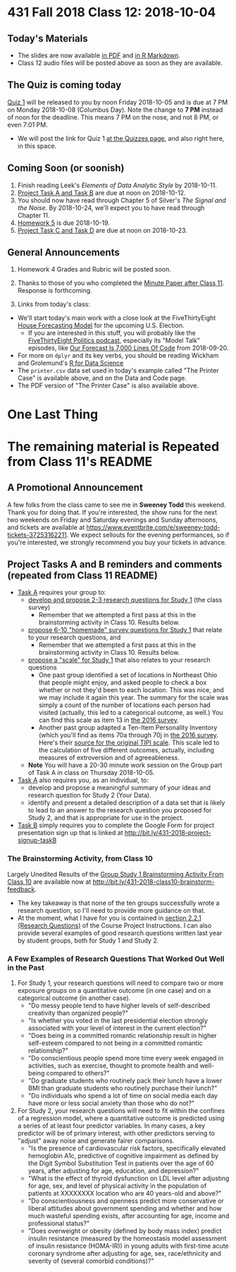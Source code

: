 # 431 Fall 2018 Class 12: 2018-10-04

## Today's Materials

- The slides are now available [in PDF](https://github.com/THOMASELOVE/431-2018/blob/master/slides/class12/431_class-12-slides_2018.pdf) and [in R Markdown](https://raw.githubusercontent.com/THOMASELOVE/431-2018/master/slides/class12/431_class-12-slides_2018.Rmd).
- Class 12 audio files will be posted above as soon as they are available.

## The Quiz is coming today

[Quiz 1](https://github.com/THOMASELOVE/431-2018/tree/master/quizzes) will be released to you by noon Friday 2018-10-05 and is due at 7 PM on Monday 2018-10-08 (Columbus Day). Note the change to **7 PM** instead of noon for the deadline. This means 7 PM on the nose, and not 8 PM, or even 7:01 PM. 

- We will post the link for Quiz 1 [at the Quizzes page](https://github.com/THOMASELOVE/431-2018/tree/master/quizzes), and also right here, in this space.

## Coming Soon (or soonish)

1. Finish reading Leek's *Elements of Data Analytic Style* by 2018-10-11.
2. [Project Task A and Task B](https://thomaselove.github.io/431-2018-project/) are due at noon on 2018-10-12. 
3. You should now have read through Chapter 5 of Silver's *The Signal and the Noise*. By 2018-10-24, we'll expect you to have read through Chapter 11.
4. [Homework 5](https://github.com/THOMASELOVE/431-2018/tree/master/homework/Homework5) is due 2018-10-19.
5. [Project Task C and Task D](https://thomaselove.github.io/431-2018-project/) are due at noon on 2018-10-23.

## General Announcements

1. Homework 4 Grades and Rubric will be posted soon.

2. Thanks to those of you who completed the [Minute Paper after Class 11](http://bit.ly/431-2018-minute11). Response is forthcoming.

3. Links from today's class:

- We'll start today's main work with a close look at the FiveThirtyEight [House Forecasting Model](https://projects.fivethirtyeight.com/2018-midterm-election-forecast/house/) for the upcoming U.S. Election.
    - If you are interested in this stuff, you will probably like the [FiveThirtyEight Politics podcast](https://fivethirtyeight.com/tag/politics-podcast/), especially its "Model Talk" episodes, like [Our Forecast Is 7,000 Lines Of Code](https://fivethirtyeight.com/features/politics-podcast-our-forecast-is-7000-lines-of-code/) from 2018-09-20.
- For more on `dplyr` and its key verbs, you should be reading Wickham and Grolemund's [R for Data Science](http://r4ds.had.co.nz/)
- The `printer.csv` data set used in today's example called "The Printer Case" is available above, and on the Data and Code page.
- The PDF version of "The Printer Case" is also available above.

# One Last Thing

# The remaining material is Repeated from Class 11's README

## A Promotional Announcement 
    
A few folks from the class came to see me in **Sweeney Todd** this weekend. Thank you for doing that. If you're interested, the show runs for the next two weekends on Friday and Saturday evenings and Sunday afternoons, and tickets are available at https://www.eventbrite.com/e/sweeney-todd-tickets-37253162211. We expect sellouts for the evening performances, so if you're interested, we strongly recommend you buy your tickets in advance.

## Project Tasks A and B reminders and comments (repeated from Class 11 README)

- [Task A](https://thomaselove.github.io/431-2018-project/taskA.html) requires your group to:
    - [develop and propose 2-3 research questions for Study 1](https://thomaselove.github.io/431-2018-project/taskA.html#research-questions) (the class survey)
        - Remember that we attempted a first pass at this in the brainstorming activity in Class 10. Results below.
    - [propose 6-10 "homemade" survey questions for Study 1](https://thomaselove.github.io/431-2018-project/taskA.html#specifying-survey-questions) that relate to your research questions, and
        - Remember that we attempted a first pass at this in the brainstorming activity in Class 10. Results below.
    - [propose a "scale" for Study 1](https://thomaselove.github.io/431-2018-project/taskA.html#specifying-a-scale) that also relates to your research questions
        - One past group identified a set of locations in Northeast Ohio that people might enjoy, and asked people to check a box whether or not they'd been to each location. This was nice, and we may include it again this year. The summary for the scale was simply a count of the number of locations each person had visited (actually, this led to a categorical outcome, as well.) You can find this scale as item 13 in [the 2016 survey](https://github.com/THOMASELOVE/431-2018-project/blob/master/oldsurveys/2016_431_class_survey.pdf).
        - Another past group adapted a Ten-Item Personality Inventory (which you'll find as items 70a through 70j in [the 2016 survey](https://github.com/THOMASELOVE/431-2018-project/blob/master/oldsurveys/2016_431_class_survey.pdf). Here's their [source for the original TIPI scale](https://gosling.psy.utexas.edu/scales-weve-developed/ten-item-personality-measure-tipi/). This scale led to the calculation of five different outcomes, actually, including measures of extroversion and of agreeableness.
    - **Note** You will have a 20-30 minute work session on the Group part of Task A in class on Thursday 2018-10-05.
- [Task A](https://thomaselove.github.io/431-2018-project/taskA.html) also requires you, as an individual, to:
    - develop and propose a meaningful summary of your ideas and research question for Study 2 (Your Data).
    - identify and present a detailed description of a data set that is likely to lead to an answer to the research question you proposed for Study 2, and that is appropriate for use in the project.
- [Task B](https://thomaselove.github.io/431-2018-project/taskB.html) simply requires you to complete the Google Form for project presentation sign up that is linked at http://bit.ly/431-2018-project-signup-taskB
    
### The Brainstorming Activity, from Class 10

Largely Unedited Results of the [Group Study 1 Brainstorming Activity From Class 10](http://bit.ly/431-2018-class10-brainstorm-feedback) are available now at http://bit.ly/431-2018-class10-brainstorm-feedback.

- The key takeaway is that none of the ten groups successfully wrote a research question, so I'll need to provide more guidance on that. 
- At the moment, what I have for you is contained in [section 2.2.1 (Research Questions)](https://thomaselove.github.io/431-2018-project/taskA.html#research-questions) of the Course Project Instructions. I can also provide several examples of good research questions written last year by student groups, both for Study 1 and Study 2.
    
### A Few Examples of Research Questions That Worked Out Well in the Past

1. For Study 1, your research questions will need to compare two or more exposure groups on a quantitative outcome (in one case) and on a categorical outcome (in another case). 
    - "Do messy people tend to have higher levels of self-described creativity than organized people?"
    - "Is whether you voted in the last presidential election strongly associated with your level of interest in the current election?"
    - "Does being in a committed romantic relationship result in higher self-esteem compared to not being in a committed romantic relationship?"
    - "Do conscientious people spend more time every week engaged in activities, such as exercise, thought to promote health and well-being compared to others?"
    - "Do graduate students who routinely pack their lunch have a lower BMI than graduate students who routinely purchase their lunch?"
    - "Do individuals who spend a lot of time on social media each day have more or less social anxiety than those who do not?" 
2. For Study 2, your research questions will need to fit within the confines of a regression model, where a quantitative outcome is predicted using a series of at least four predictor variables. In many cases, a key predictor will be of primary interest, with other predictors serving to "adjust" away noise and generate fairer comparisons.
    - "Is the presence of cardiovascular risk factors, specifically elevated hemoglobin A1c, predictive of cognitive impairment as defined by the Digit Symbol Substitution Test in patients over the age of 60 years, after adjusting for age, education, and depression?"
    - "What is the effect of thyroid dysfunction on LDL level after adjusting for age, sex, and level of physical activity in the population of patients at XXXXXXXX location who are 40 years-old and above?"
    - "Do conscientiousness and openness predict more conservative or liberal attitudes about government spending and whether and how much wasteful spending exists, after accounting for age, income and professional status?"
    - "Does overweight or obesity (defined by body mass index) predict insulin resistance (measured by the homeostasis model assessment of insulin resistance (HOMA-IR)) in young adults with first-time acute coronary syndrome after adjusting for age, sex, race/ethnicity and severity of (several comorbid conditions)?"

